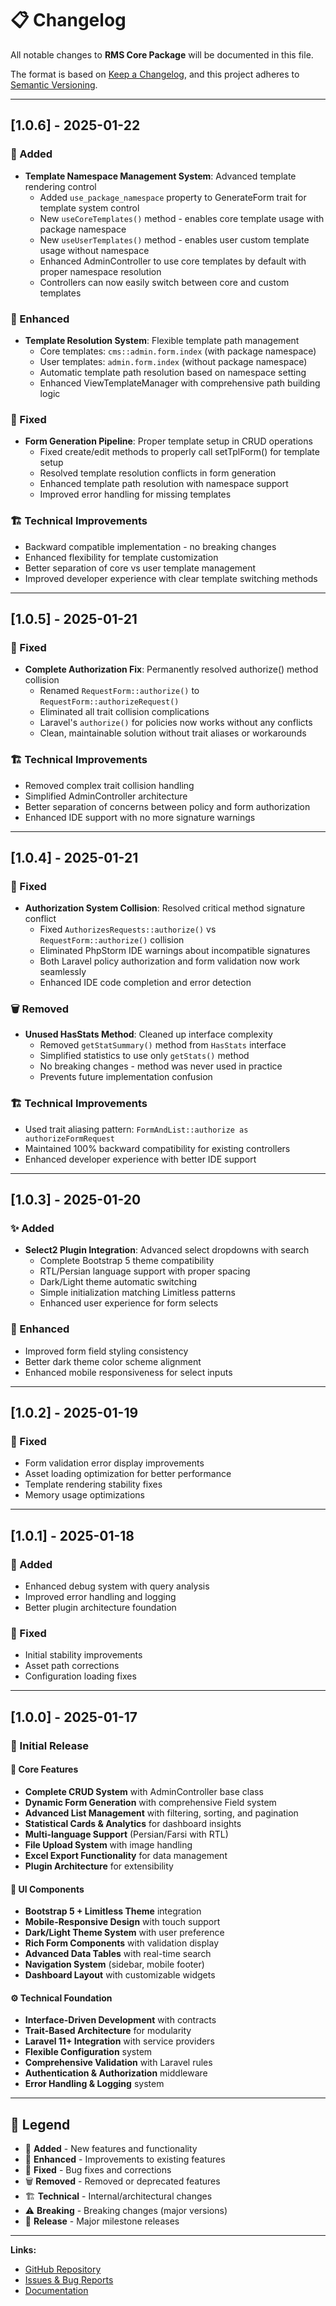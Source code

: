 # 📋 Changelog

All notable changes to **RMS Core Package** will be documented in this file.

The format is based on [Keep a Changelog](https://keepachangelog.com/en/1.0.0/),
and this project adheres to [Semantic Versioning](https://semver.org/spec/v2.0.0.html).

---

## [1.0.6] - 2025-01-22

### 🚀 Added
- **Template Namespace Management System**: Advanced template rendering control
  - Added `use_package_namespace` property to GenerateForm trait for template system control
  - New `useCoreTemplates()` method - enables core template usage with package namespace
  - New `useUserTemplates()` method - enables user custom template usage without namespace
  - Enhanced AdminController to use core templates by default with proper namespace resolution
  - Controllers can now easily switch between core and custom templates

### 🎨 Enhanced
- **Template Resolution System**: Flexible template path management
  - Core templates: `cms::admin.form.index` (with package namespace)
  - User templates: `admin.form.index` (without package namespace)
  - Automatic template path resolution based on namespace setting
  - Enhanced ViewTemplateManager with comprehensive path building logic

### 🔧 Fixed
- **Form Generation Pipeline**: Proper template setup in CRUD operations
  - Fixed create/edit methods to properly call setTplForm() for template setup
  - Resolved template resolution conflicts in form generation
  - Enhanced template path resolution with namespace support
  - Improved error handling for missing templates

### 🏗️ Technical Improvements
- Backward compatible implementation - no breaking changes
- Enhanced flexibility for template customization
- Better separation of core vs user template management
- Improved developer experience with clear template switching methods

---

## [1.0.5] - 2025-01-21

### 🔧 Fixed
- **Complete Authorization Fix**: Permanently resolved authorize() method collision
  - Renamed `RequestForm::authorize()` to `RequestForm::authorizeRequest()`
  - Eliminated all trait collision complications
  - Laravel's `authorize()` for policies now works without any conflicts
  - Clean, maintainable solution without trait aliases or workarounds

### 🏗️ Technical Improvements
- Removed complex trait collision handling
- Simplified AdminController architecture
- Better separation of concerns between policy and form authorization
- Enhanced IDE support with no more signature warnings

---

## [1.0.4] - 2025-01-21

### 🔧 Fixed
- **Authorization System Collision**: Resolved critical method signature conflict
  - Fixed `AuthorizesRequests::authorize()` vs `RequestForm::authorize()` collision
  - Eliminated PhpStorm IDE warnings about incompatible signatures
  - Both Laravel policy authorization and form validation now work seamlessly
  - Enhanced IDE code completion and error detection

### 🗑️ Removed
- **Unused HasStats Method**: Cleaned up interface complexity
  - Removed `getStatSummary()` method from `HasStats` interface
  - Simplified statistics to use only `getStats()` method
  - No breaking changes - method was never used in practice
  - Prevents future implementation confusion

### 🏗️ Technical Improvements
- Used trait aliasing pattern: `FormAndList::authorize as authorizeFormRequest`
- Maintained 100% backward compatibility for existing controllers
- Enhanced developer experience with better IDE support

---

## [1.0.3] - 2025-01-20

### ✨ Added
- **Select2 Plugin Integration**: Advanced select dropdowns with search
  - Complete Bootstrap 5 theme compatibility
  - RTL/Persian language support with proper spacing
  - Dark/Light theme automatic switching
  - Simple initialization matching Limitless patterns
  - Enhanced user experience for form selects

### 🎨 Enhanced
- Improved form field styling consistency
- Better dark theme color scheme alignment
- Enhanced mobile responsiveness for select inputs

---

## [1.0.2] - 2025-01-19

### 🐛 Fixed
- Form validation error display improvements
- Asset loading optimization for better performance
- Template rendering stability fixes
- Memory usage optimizations

---

## [1.0.1] - 2025-01-18

### 🚀 Added
- Enhanced debug system with query analysis
- Improved error handling and logging
- Better plugin architecture foundation

### 🔧 Fixed
- Initial stability improvements
- Asset path corrections
- Configuration loading fixes

---

## [1.0.0] - 2025-01-17

### 🎉 Initial Release

#### 🚀 Core Features
- **Complete CRUD System** with AdminController base class
- **Dynamic Form Generation** with comprehensive Field system
- **Advanced List Management** with filtering, sorting, and pagination
- **Statistical Cards & Analytics** for dashboard insights
- **Multi-language Support** (Persian/Farsi with RTL)
- **File Upload System** with image handling
- **Excel Export Functionality** for data management
- **Plugin Architecture** for extensibility

#### 🎨 UI Components
- **Bootstrap 5 + Limitless Theme** integration
- **Mobile-Responsive Design** with touch support
- **Dark/Light Theme System** with user preference
- **Rich Form Components** with validation display
- **Advanced Data Tables** with real-time search
- **Navigation System** (sidebar, mobile footer)
- **Dashboard Layout** with customizable widgets

#### ⚙️ Technical Foundation
- **Interface-Driven Development** with contracts
- **Trait-Based Architecture** for modularity
- **Laravel 11+ Integration** with service providers
- **Flexible Configuration** system
- **Comprehensive Validation** with Laravel rules
- **Authentication & Authorization** middleware
- **Error Handling & Logging** system

---

## 📝 Legend

- 🚀 **Added** - New features and functionality
- 🎨 **Enhanced** - Improvements to existing features  
- 🔧 **Fixed** - Bug fixes and corrections
- 🗑️ **Removed** - Removed or deprecated features
- 🏗️ **Technical** - Internal/architectural changes
- ⚠️ **Breaking** - Breaking changes (major versions)
- 🎉 **Release** - Major milestone releases

---

**Links:**
- [GitHub Repository](https://github.com/rmscms/core)
- [Issues & Bug Reports](https://github.com/rmscms/core/issues)
- [Documentation](README.md)
